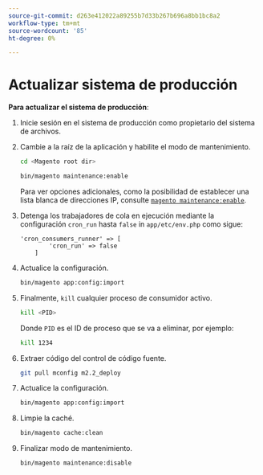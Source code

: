 ```yaml
---
source-git-commit: d263e412022a89255b7d33b267b696a8bb1bc8a2
workflow-type: tm+mt
source-wordcount: '85'
ht-degree: 0%

---
```

# Actualizar sistema de producción

**Para actualizar el sistema de producción**:

1. Inicie sesión en el sistema de producción como propietario del sistema de archivos.
1. Cambie a la raíz de la aplicación y habilite el modo de mantenimiento.

   ```bash
   cd <Magento root dir>
   ```

   ```bash
   bin/magento maintenance:enable
   ```

   Para ver opciones adicionales, como la posibilidad de establecer una lista blanca de direcciones IP, consulte [`magento maintenance:enable`](../installation/tutorials/maintenance-mode.md).

1. Detenga los trabajadores de cola en ejecución mediante la configuración `cron_run` hasta `false` in `app/etc/env.php` como sigue:

   ```php?start_inline=1
   'cron_consumers_runner' => [
           'cron_run' => false
       ]
   ```

1. Actualice la configuración.

   ```bash
   bin/magento app:config:import
   ```

1. Finalmente, `kill` cualquier proceso de consumidor activo.

   ```bash
   kill <PID>
   ```

   Donde `PID` es el ID de proceso que se va a eliminar, por ejemplo:

   ```bash
   kill 1234
   ```

1. Extraer código del control de código fuente.

   ```bash
   git pull mconfig m2.2_deploy
   ```

1. Actualice la configuración.

   ```bash
   bin/magento app:config:import
   ```

1. Limpie la caché.

   ```bash
   bin/magento cache:clean
   ```

1. Finalizar modo de mantenimiento.

   ```bash
   bin/magento maintenance:disable
   ```
